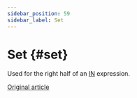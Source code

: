```yaml
---
sidebar_position: 59
sidebar_label: Set
---
```


# Set {#set}

Used for the right half of an [IN](../../../sql-reference/operators/in.md#select-in-operators) expression.

[Original article](https://clickhouse.com/docs/en/data_types/special_data_types/set/) <!--hide-->
